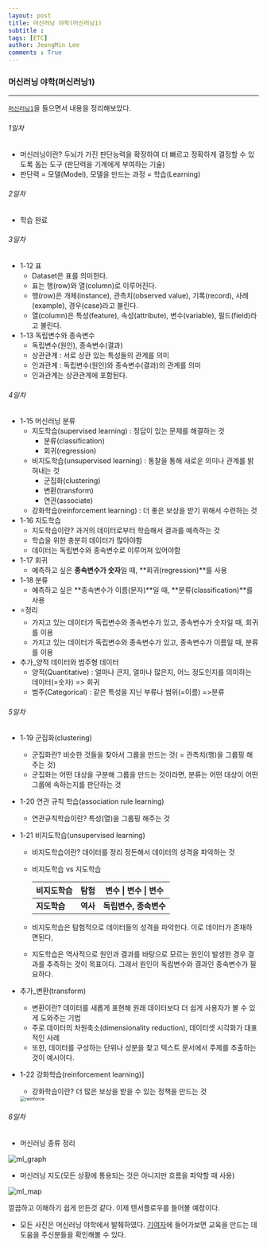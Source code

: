```yaml
---
layout: post
title: 머신러닝 야학(머신러닝1)
subtitle : 
tags: [ETC]
author: JeongMin Lee
comments : True
---
```


### 머신러닝 야학(머신러닝1)

------

[`머신러닝1`](https://opentutorials.org/course/4548)을 들으면서 내용을 정리해보았다.



###### 1일차

* 머신러닝이란? 두뇌가 가진 판단능력을 확장하여 더 빠르고 정확하게 결정할 수 있도록 돕는 도구 (판단력을 기계에게 부여하는 기술)
* 판단력 = 모델(Model), 모델을 만드는 과정 = 학습(Learning)

###### 2일차

* 학습 완료

###### 3일차

* 1-12 표
  * Dataset은 표를 의미한다.
  * 표는 행(row)와 열(column)로 이루어진다.
  * 행(row)은 개체(instance), 관측치(observed value), 기록(record), 사례(example), 경우(case)라고 불린다.
  * 열(column)은 특성(feature), 속성(attribute), 변수(variable), 필드(field)라고 불린다.
* 1-13 독립변수와 종속변수
  * 독립변수(원인), 종속변수(결과)
  * 상관관계 : 서로 상관 있는 특성들의 관계를 의미
  * 인과관계 : 독립변수(원인)와 종속변수(결과)의 관계를 의미
  * 인과관계는 상관관계에 포함된다.

###### 4일차

* 1-15 머신러닝 분류
  * 지도학습(supervised learning) : 정답이 있는 문제를 해결하는 것
    * 분류(classification)
    * 회귀(regression)
  * 비지도학습(unsupervised learning) : 통찰을 통해 새로운 의미나 관계를 밝혀내는 것
    * 군집화(clustering)
    * 변환(transform)
    * 연관(associate)
  * 강화학습(reinforcement learning) : 더 좋은 보상을 받기 위해서 수련하는 것
* 1-16 지도학습
  * 지도학습이란?   과거의 데이터로부터 학습해서 결과를 예측하는 것
  * 학습을 위한 충분히 데이터가 많아야함
  * 데이터는 독립변수와 종속변수로 이루어져 있어야함
* 1-17 회귀
  * 예측하고 싶은 **종속변수가 숫자**일 때, **회귀(regression)**를 사용
* 1-18 분류
  * 예측하고 싶은 **종속변수가 이름(문자)**일 때, **분류(classification)**를 사용
* ⭐정리
  * 가지고 있는 데이터가 독립변수와 종속변수가 있고, 종속변수가 숫자일 때, 회귀를 이용
  * 가지고 있는 데이터가 독립변수와 종속변수가 있고, 종속변수가 이름일 때, 분류를 이용
* 추가_양적 데이터와 범주형 데이터
  * 양적(Quantitative) : 얼마나 큰지, 얼마나 많은지, 어느 정도인지를 의미하는 데이터(=숫자) => 회귀
  * 범주(Categorical) : 같은 특성을 지닌 부류나 범위(=이름) =>분류

###### 5일차

* 1-19 군집화(clustering)

  * 군집화란?  비슷한 것들을 찾아서 그룹을 만드는 것( = 관측치(행)을 그룹핑 해주는 것)
  * 군집화는 어떤 대상을 구분해 그룹을 만드는 것이라면, 분류는 어떤 대상이 어떤 그룹에 속하는지를 판단하는 것

* 1-20 연관 규칙 학습(association rule learning)

  * 연관규칙학습이란?  특성(열)을 그룹핑 해주는 것

* 1-21 비지도학습(unsupervised learning)

  * 비지도학습이란?  데이터를 정리 정돈해서 데이터의 성격을 파악하는 것

  * 비지도학습 vs 지도학습

    | 비지도학습   | 탐험     | 변수 \| 변수 \| 변수   |
    | ------------ | -------- | ---------------------- |
    | **지도학습** | **역사** | **독립변수, 종속변수** |

  * 비지도학습은 탐험적으로 데이터들의 성격을 파악한다. 이로 데이터가 존재하면된다,

  * 지도학습은 역사적으로 원인과 결과를 바탕으로 모르는 원인이 발생한 경우 결과를 추측하는 것이 목표이다. 그래서 원인이 독립변수와 결과인 종속변수가 필요하다.

* 추가_변환(transform)

  * 변환이란?  데이터를 새롭게 표현해 원래 데이터보다 더 쉽게 사용자가 볼 수 있게 도와주는 기법
  * 주로 데이터의 차원축소(dimensionality reduction), 데이터셋 시각화가 대표적인 사례
  * 또한, 데이터를 구성하는 단위나 성분을 찾고 텍스트 문서에서 주제를 추출하는 것이 예시이다.

* 1-22 강화학습(reinforcement learning)]

  * 강화학습이란?  더 많은 보상을 받을 수 있는 정책을 만드는 것

  <img src="{{site.baseurl}}/assets/img/reinforce.png" alt="reinforce" style="zoom:65%;" />

###### 6일차

* 머신러닝 종류 정리

![ml_graph]({{site.baseurl}}/assets/img/ml_graph.jpeg)

* 머신러닝 지도(모든 상황에 통용되는 것은 아니지만 흐름을 파악할 때 사용)

![ml_map]({{site.baseurl}}/assets/img/ml_map.jpg)

깔끔하고 이해하기 쉽게 만든것 같다. 이제 텐서플로우를 들어볼 예정이다.

* 모든 사진은 머신러닝 야학에서 발췌하였다. [기여자](https://opentutorials.org/course/4548/28953)에 들어가보면 교육을 만드는 데 도움을 주신분들을 확인해볼 수 있다.